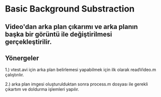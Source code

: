 # Basic Background Substraction
## Video'dan arka plan çıkarımı ve arka planın başka bir görüntü ile değiştirilmesi gerçekleştirilir.

## Yönergeler

1.) vtest.avi için arka plan belirlemesi yapabilmek için ilk olarak readVideo.m çalıştırılır.

2.) arka plan imgesi oluşturulduktan sonra process.m dosyası ile gerekli çıkartım ve doldurma işlemleri yapılır.

